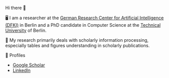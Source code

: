 Hi there 👋

🖥️ I am a researcher at the [German Research Center for Artificial Intelligence (DFKI)](https://www.dfki.de/en/web) in Berlin and a PhD candidate in Computer Science at the [Technical University](https://www.tu.berlin) of Berlin.

🔭 My research primarily deals with scholarly information processing, especially tables and figures understanding in scholarly publications.

📌 Profiles
* [Google Scholar](https://scholar.google.com/citations?hl=en&user=l9Xpcf4AAAAJ&view_op=list_works&gmla=AJsN-F7wnq2ai95U4FpzbNNbNUM1DEbL76pEcYfVftu50GO4s0j5RpwSFQupemuJMAzIU4UnNYM3keZV1k6BjCqHAgvrfzTwCvjuJh870naEfJM_WB41AMfCKUwm_Z2u95JPZBWsukJk6DtC6DDljGxrWGmI-Qw2ig)
* [LinkedIn](https://www.linkedin.com/in/ekaterina-s-borisova)
